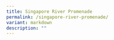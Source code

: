 ```yaml
---
title: Singapore River Promenade
permalink: /singapore-river-promenade/
variant: markdown
description: ""
---
```

